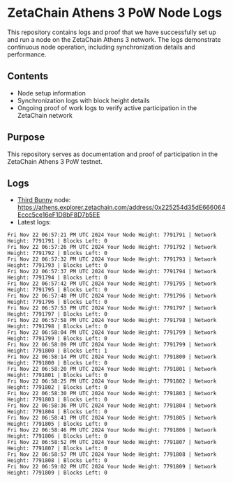 # ZetaChain Athens 3 PoW Node Logs
This repository contains logs and proof that we have successfully set up and run a node on the ZetaChain Athens 3 network. The logs demonstrate continuous node operation, including synchronization details and performance.

## Contents
- Node setup information
- Synchronization logs with block height details
- Ongoing proof of work logs to verify active participation in the ZetaChain network

## Purpose
This repository serves as documentation and proof of participation in the ZetaChain Athens 3 PoW testnet.

## Logs

- [Third Bunny](https://thirdbunny.xyz/) node: https://athens.explorer.zetachain.com/address/0x225254d35dE666064Eccc5ce16eF1D8bF8D7b5EE
- Latest logs:
```
Fri Nov 22 06:57:21 PM UTC 2024 Your Node Height: 7791791 | Network Height: 7791791 | Blocks Left: 0
Fri Nov 22 06:57:26 PM UTC 2024 Your Node Height: 7791792 | Network Height: 7791792 | Blocks Left: 0
Fri Nov 22 06:57:32 PM UTC 2024 Your Node Height: 7791793 | Network Height: 7791793 | Blocks Left: 0
Fri Nov 22 06:57:37 PM UTC 2024 Your Node Height: 7791794 | Network Height: 7791794 | Blocks Left: 0
Fri Nov 22 06:57:42 PM UTC 2024 Your Node Height: 7791795 | Network Height: 7791795 | Blocks Left: 0
Fri Nov 22 06:57:48 PM UTC 2024 Your Node Height: 7791796 | Network Height: 7791796 | Blocks Left: 0
Fri Nov 22 06:57:53 PM UTC 2024 Your Node Height: 7791797 | Network Height: 7791797 | Blocks Left: 0
Fri Nov 22 06:57:58 PM UTC 2024 Your Node Height: 7791798 | Network Height: 7791798 | Blocks Left: 0
Fri Nov 22 06:58:04 PM UTC 2024 Your Node Height: 7791799 | Network Height: 7791799 | Blocks Left: 0
Fri Nov 22 06:58:09 PM UTC 2024 Your Node Height: 7791799 | Network Height: 7791800 | Blocks Left: 1
Fri Nov 22 06:58:14 PM UTC 2024 Your Node Height: 7791800 | Network Height: 7791800 | Blocks Left: 0
Fri Nov 22 06:58:20 PM UTC 2024 Your Node Height: 7791801 | Network Height: 7791801 | Blocks Left: 0
Fri Nov 22 06:58:25 PM UTC 2024 Your Node Height: 7791802 | Network Height: 7791802 | Blocks Left: 0
Fri Nov 22 06:58:30 PM UTC 2024 Your Node Height: 7791803 | Network Height: 7791803 | Blocks Left: 0
Fri Nov 22 06:58:36 PM UTC 2024 Your Node Height: 7791804 | Network Height: 7791804 | Blocks Left: 0
Fri Nov 22 06:58:41 PM UTC 2024 Your Node Height: 7791805 | Network Height: 7791805 | Blocks Left: 0
Fri Nov 22 06:58:46 PM UTC 2024 Your Node Height: 7791806 | Network Height: 7791806 | Blocks Left: 0
Fri Nov 22 06:58:52 PM UTC 2024 Your Node Height: 7791807 | Network Height: 7791807 | Blocks Left: 0
Fri Nov 22 06:58:57 PM UTC 2024 Your Node Height: 7791808 | Network Height: 7791808 | Blocks Left: 0
Fri Nov 22 06:59:02 PM UTC 2024 Your Node Height: 7791809 | Network Height: 7791809 | Blocks Left: 0
```
